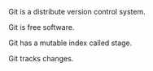 Git is a distribute version control system.

Git is free software.

Git has a mutable index called stage.

Git tracks changes.